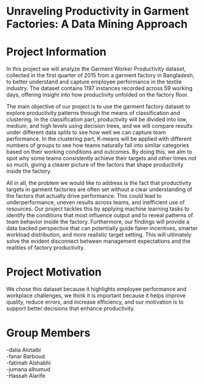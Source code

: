 # Unraveling Productivity in Garment Factories: A Data Mining Approach

# Project Information

In this project we will analyze the Garment Worker Productivity dataset, collected in the first quarter of 2015 from a garment factory in Bangladesh, to better understand and capture employee performance in the textile industry. The dataset contains 1197 instances recorded across 59 working days, offering insight into how productivity unfolded on the factory floor.

The main objective of our project is to use the garment factory dataset to explore productivity patterns through the means of classification and clustering. In the classification part, productivity will be divided into low, medium, and high levels using decision trees, and we will compare results under different data splits to see how well we can capture team performance. In the clustering part, K-means will be applied with different numbers of groups to see how teams naturally fall into similar categories based on their working conditions and outcomes. By doing this, we aim to spot why some teams consistently achieve their targets and other times not so much, giving a clearer picture of the factors that shape productivity inside the factory.

All in all, the problem we would like to address is the fact that productivity targets in garment factories are often set without a clear understanding of the factors that actually drive performance. This could lead to underperformance, uneven results across teams, and inefficient use of resources. Our project tackles this by applying machine learning tasks to identify the conditions that most influence output and to reveal patterns of team behavior inside the factory. Furthermore, our findings will provide a data backed perspective that can potentially guide fairer incentives, smarter workload distribution, and more realistic target setting. This will ultimately solve the evident disconnect between management expectations and the realities of factory productivity.


# Project Motivation
We chose this dataset because it highlights employee performance and workplace challenges, we think it is important because it helps improve quality, reduce errors, and increase efficiency, and our motivation is to support better decisions that enhance productivity.


# Group Members
-dalia Alotaibi  
-fanar Barboud    
-fatimah Alshabhi   
-jumana alhumud  
-Hassah Alarife 
